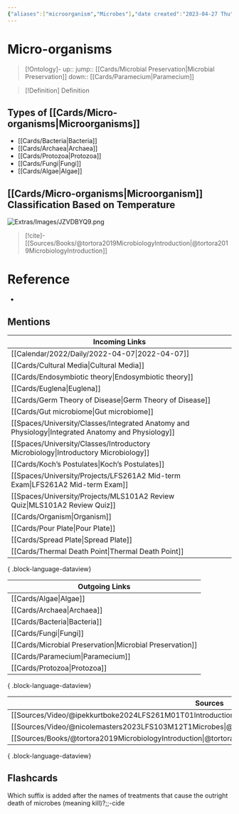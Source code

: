 ```yaml
---
{"aliases":["microorganism","Microbes"],"date created":"2023-04-27 Thu","edited":"2023-04-27 Thu","dg-publish":true,"tags":["Uni/LFS261","flashcards/LFS261"],"permalink":"/cards/micro-organisms/","dgPassFrontmatter":true}
---
```


# Micro-organisms

> [!Ontology]-
> up:: 
> jump:: [[Cards/Microbial Preservation\|Microbial Preservation]]
> down:: [[Cards/Paramecium\|Paramecium]]

> [!Definition] Definition

## Types of [[Cards/Micro-organisms\|Microorganisms]]

- [[Cards/Bacteria\|Bacteria]]
- [[Cards/Archaea\|Archaea]]
- [[Cards/Protozoa\|Protozoa]]
- [[Cards/Fungi\|Fungi]]
- [[Cards/Algae\|Algae]]

## [[Cards/Micro-organisms\|Microorganism]] Classification Based on Temperature

![Extras/Images/JZVDBYQ9.png](/img/user/Extras/Images/JZVDBYQ9.png)

> [!cite]-
> [[Sources/Books/@tortora2019MicrobiologyIntroduction\|@tortora2019MicrobiologyIntroduction]]

# Reference

- 

## Mentions

| Incoming Links                                                                                        |
| ----------------------------------------------------------------------------------------------------- |
| [[Calendar/2022/Daily/2022-04-07\|2022-04-07]]                                                     |
| [[Cards/Cultural Media\|Cultural Media]]                                                           |
| [[Cards/Endosymbiotic theory\|Endosymbiotic theory]]                                               |
| [[Cards/Euglena\|Euglena]]                                                                         |
| [[Cards/Germ Theory of Disease\|Germ Theory of Disease]]                                           |
| [[Cards/Gut microbiome\|Gut microbiome]]                                                           |
| [[Spaces/University/Classes/Integrated Anatomy and Physiology\|Integrated Anatomy and Physiology]] |
| [[Spaces/University/Classes/Introductory Microbiology\|Introductory Microbiology]]                 |
| [[Cards/Koch’s Postulates\|Koch’s Postulates]]                                                     |
| [[Spaces/University/Projects/LFS261A2 Mid-term Exam\|LFS261A2 Mid-term Exam]]                      |
| [[Spaces/University/Projects/MLS101A2 Review Quiz\|MLS101A2 Review Quiz]]                          |
| [[Cards/Organism\|Organism]]                                                                       |
| [[Cards/Pour Plate\|Pour Plate]]                                                                   |
| [[Cards/Spread Plate\|Spread Plate]]                                                               |
| [[Cards/Thermal Death Point\|Thermal Death Point]]                                                 |

{ .block-language-dataview}

| Outgoing Links                                              |
| ----------------------------------------------------------- |
| [[Cards/Algae\|Algae]]                                   |
| [[Cards/Archaea\|Archaea]]                               |
| [[Cards/Bacteria\|Bacteria]]                             |
| [[Cards/Fungi\|Fungi]]                                   |
| [[Cards/Microbial Preservation\|Microbial Preservation]] |
| [[Cards/Paramecium\|Paramecium]]                         |
| [[Cards/Protozoa\|Protozoa]]                             |

{ .block-language-dataview}

| Sources                                                                                                   |
| --------------------------------------------------------------------------------------------------------- |
| [[Sources/Video/@ipekkurtboke2024LFS261M01T01Introduction\|@ipekkurtboke2024LFS261M01T01Introduction]] |
| [[Sources/Video/@nicolemasters2023LFS103M12T1Microbes\|@nicolemasters2023LFS103M12T1Microbes]]         |
| [[Sources/Books/@tortora2019MicrobiologyIntroduction\|@tortora2019MicrobiologyIntroduction]]           |

{ .block-language-dataview}

## Flashcards

Which suffix is added after the names of treatments that cause the outright death of microbes (meaning kill)?;;-cide
<!--SR:!2024-05-19,13,270-->